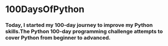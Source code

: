 # 100DaysOfPython
### Today, I started my 100-day journey to improve my Python skills.The Python 100-day programming challenge attempts to cover Python from beginner to advanced. 
